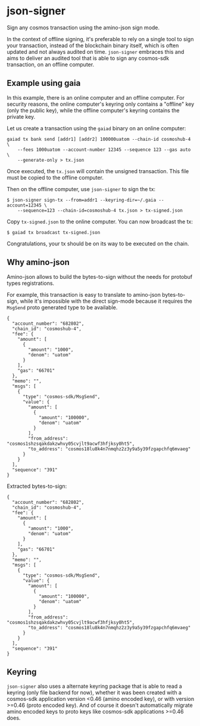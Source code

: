 # json-signer

Sign any cosmos transaction using the amino-json sign mode.

In the context of offline signing, it's preferable to rely on a single tool to
sign your transaction, instead of the blockchain binary itself, which is often
updated and not always audited on time. `json-signer` embraces this and aims to
deliver an audited tool that is able to sign any cosmos-sdk transaction, on an
offline computer.

## Example using gaia


In this example, there is an online computer and an offline computer. For
security reasons, the online computer's keyring only contains  a "offline" key
(only the public key), while the offline computer's keyring contains the
private key.

Let us create a transaction using the `gaiad` binary on an online computer:

```
gaiad tx bank send [addr1] [addr2] 100000uatom --chain-id cosmoshub-4 \
    --fees 1000uatom --account-number 12345 --sequence 123 --gas auto \
    --generate-only > tx.json
```

Once executed, the `tx.json` will contain the unsigned transaction. This file
must be copied to the offline computer.

Then on the offline computer, use `json-signer` to sign the tx:

```
$ json-signer sign-tx --from=addr1 --keyring-dir=~/.gaia --account=12345 \
    --sequence=123 --chain-id=cosmoshub-4 tx.json > tx-signed.json
```

Copy `tx-signed.json` to the online computer. You can now broadcast the tx:

```
$ gaiad tx broadcast tx-signed.json
```

Congratulations, your tx should be on its way to be executed on the chain.


## Why amino-json

Amino-json allows to build the bytes-to-sign without the needs for protobuf
types registrations.

For example, this transaction is easy to translate to amino-json bytes-to-sign,
while it's impossible with the direct sign-mode because it requires the
`MsgSend` proto generated type to be available.

```
{
  "account_number": "682802",
  "chain_id": "cosmoshub-4",
  "fee": {
    "amount": [
      {
        "amount": "1000",
        "denom": "uatom"
      }
    ],
    "gas": "66701"
  },
  "memo": "",
  "msgs": [
    {
      "type": "cosmos-sdk/MsgSend",
      "value": {
        "amount": [
          {
            "amount": "100000",
            "denom": "uatom"
          }
        ],
        "from_address": "cosmos1shzsqakdakzwhvy05cvjlt9acwf3hfjksy0ht5",
        "to_address": "cosmos18lu8k4n7nmqhz2z3y9a5y39fzgapchfq6mvaeg"
      }
    }
  ],
  "sequence": "391"
}
```
Extracted bytes-to-sign:
```
{
  "account_number": "682802",
  "chain_id": "cosmoshub-4",
  "fee": {
    "amount": [
      {
        "amount": "1000",
        "denom": "uatom"
      }
    ],
    "gas": "66701"
  },
  "memo": "",
  "msgs": [
    {
      "type": "cosmos-sdk/MsgSend",
      "value": {
        "amount": [
          {
            "amount": "100000",
            "denom": "uatom"
          }
        ],
        "from_address": "cosmos1shzsqakdakzwhvy05cvjlt9acwf3hfjksy0ht5",
        "to_address": "cosmos18lu8k4n7nmqhz2z3y9a5y39fzgapchfq6mvaeg"
      }
    }
  ],
  "sequence": "391"
}
```

## Keyring

`json-signer` also uses a alternate keyring package that is able to read a
keyring (only file backend for now), whether it was been created with a
cosmos-sdk application version <0.46 (amino encoded key), or with version >=0.46
(proto encoded key). And of course it doesn't automatically migrate amino
encoded keys to proto keys like cosmos-sdk applications >=0.46 does.
